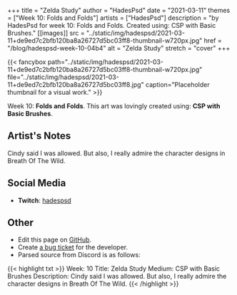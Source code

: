 +++
title =       "Zelda Study"
author =      "HadesPsd"
date =        "2021-03-11"
themes =      ["Week 10: Folds and Folds"]
artists =     ["HadesPsd"]
description = "by HadesPsd for week 10: Folds and Folds. Created using: CSP with Basic Brushes."
[[images]]
              src = "../static/img/hadespsd/2021-03-11+de9ed7c2bfb120ba8a26727d5bc03ff8-thumbnail-w720px.jpg"
              href = "/blog/hadespsd-week-10-04b4"
              alt = "Zelda Study"
              stretch = "cover"
+++


{{< fancybox path="../static/img/hadespsd/2021-03-11+de9ed7c2bfb120ba8a26727d5bc03ff8-thumbnail-w720px.jpg" file="../static/img/hadespsd/2021-03-11+de9ed7c2bfb120ba8a26727d5bc03ff8.jpg" caption="Placeholder thumbnail for a visual work." >}}


Week 10: **Folds and Folds**. This art was lovingly created using: **CSP with Basic Brushes**.

## Artist's Notes

Cindy said I was allowed. But also, I really admire the character designs in Breath Of The Wild.

## Social Media

- **Twitch**: <a href='https://twitch.tv/hadespsd' target='_blank'>hadespsd</a>

## Other

- Edit this page on [GitHub](https://github.com/teaminkling/web-refresh/edit/main/content/blog/hadespsd-week-10-04b4.md).
- Create [a bug ticket](https://github.com/teaminkling/web-refresh/issues/new?assignees=&labels=bug&template=problem-report.md&title=) for the developer.
- Parsed source from Discord is as follows:

{{< highlight txt >}}
Week: 10 
Title: Zelda Study
Medium: CSP with Basic Brushes 
Description: Cindy said I was allowed. But also, I really admire the character designs in Breath Of The Wild.
{{< /highlight >}}